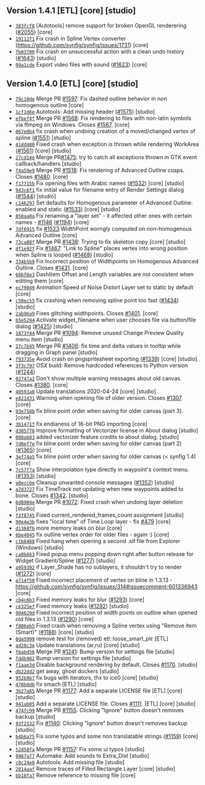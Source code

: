 ## Version 1.4.1 [ETL] [core] [studio]
- [`383fcf8`](https://github.com/synfig/synfig/commit/383fcf8) [Autotools] remove support for broken OpenGL renderering ([#2055](https://github.com/synfig/synfig/issues/2055)) [core]
- [`19112f1`](https://github.com/synfig/synfig/commit/19112f10adf3b25aad93057d7a0ed03d35b0b2de) Fix crash in Spline Vertex converter (https://github.com/synfig/synfig/issues/1731) [core]
- [`fb03700`](https://github.com/synfig/synfig/commit/fb037008607153b239cbe7d56fa378cc50655330) Fix crash on unsuccessful action with a clean undo history ([#1643](https://github.com/synfig/synfig/issues/1643)) [studio]
- [`99a1cde`](https://github.com/synfig/synfig/commit/99a1cde2b1e54540857925e6899deb708e17f305) Export video files with sound ([#1623](https://github.com/synfig/synfig/issues/1623)) [core]

## Version 1.4.0 [ETL] [core] [studio]
- [`79c10de`](https://github.com/synfig/synfig/commit/79c10de80b13afef75528d415b6d608536ed23f2) Merge PR [#1597](https://github.com/synfig/synfig/issues/1597): Fix dashed outline behavior in non homogenous outline [core]
- [`1cf1d6e`](https://github.com/synfig/synfig/commit/1cf1d6ee2b53ef14e6da8db2e235bde2cc762e82) Autotools: Add missing header ([#1575](https://github.com/synfig/synfig/issues/1575)) [studio]
- [`efbef4f`](https://github.com/synfig/synfig/commit/efbef4f708085982dc1a5a06e98fcd800cb41a10) Merge PR [#1568](https://github.com/synfig/synfig/issues/1568): Fix rendering to files with non-latin symbols via ffmpeg on Windows. Closes [#1567](https://github.com/synfig/synfig/issues/1567). [core]
- [`067e0b4`](https://github.com/synfig/synfig/commit/067e0b46e70cc39c5d7fca0e58d0c93749842140) fix crash when undoing creation of a moved/changed vertex of spline ([#1551](https://github.com/synfig/synfig/issues/1551)) [studio]
- [`41dd480`](https://github.com/synfig/synfig/commit/41dd480890b1a3a797075db1b2af1a711b1e5fb4) Fixed crash when exception is thrown while rendering WorkArea ([#1561](https://github.com/synfig/synfig/issues/1561)) [core] [studio]
- [`27cd14e`](https://github.com/synfig/synfig/commit/27cd14ea7a25dbf9e3226d3f357afd8404a349a8) Merge PR[#1475](https://github.com/synfig/synfig/issues/1475): try to catch all exceptions thrown in GTK event callback/handlers [studio]
- [`f4a59e9`](https://github.com/synfig/synfig/commit/f4a59e96ffa382ed68795c1578545890c207b12a) Merge PR [#1518](https://github.com/synfig/synfig/issues/1518): Fix rendering of Advanced Outline cusps. Closes [#1480](https://github.com/synfig/synfig/issues/1480). [core]
- [`f17715b`](https://github.com/synfig/synfig/commit/f17715b2f6f7da7a005040128617ff1c29fb774d) Fix opening files with Arabic names ([#1532](https://github.com/synfig/synfig/issues/1532)) [core] [studio]
- [`943c6f1`](https://github.com/synfig/synfig/commit/943c6f10d8c2e11ae875113ac296b60d5fc050c9) fix initial value for filename entry of Render Settings dialog ([#1544](https://github.com/synfig/synfig/issues/1544)) [studio]
- [`c146297`](https://github.com/synfig/synfig/commit/c14629785035b5aee14ac3d80945bc145baa3c18) Set defaults for Homogenous parameter of Advanced Outline: enabled and static ([#1533](https://github.com/synfig/synfig/issues/1533)) [core] [studio]
- [`850aa0a`](https://github.com/synfig/synfig/commit/850aa0ad77c2a343e5bc40bee95b48847c6ee63e) Fix renaming a "layer set" - it affected other ones with certain names - [#1146](https://github.com/synfig/synfig/issues/1146) ([#1194](https://github.com/synfig/synfig/issues/1194)) [core]
- [`7df6915`](https://github.com/synfig/synfig/commit/7df69152246a816f5797240b93213718ce5bb116) fix [#1523](https://github.com/synfig/synfig/issues/1523) WidthPoint worngly computed on non-homogenous Advanced Outline [core]
- [`73ca88f`](https://github.com/synfig/synfig/commit/73ca88fbb7c4b767aecfca8bac1125a8469f6982) Merge PR [#1438](https://github.com/synfig/synfig/issues/1438): Trying to fix skeleton copy [core] [studio]
- [`4f1e92f`](https://github.com/synfig/synfig/commit/4f1e92f74cb2862ae83fba73d8b35ea669fa264a) Fix [#1467](https://github.com/synfig/synfig/issues/1467): "Link to Spline" places vertex into wrong position when Spline is looped ([#1468](https://github.com/synfig/synfig/issues/1468)) [studio]
- [`334b5b9`](https://github.com/synfig/synfig/commit/334b5b9b6d888ad68bf6b1f3202f581cb3a3e14d) Fix Incorrect position of Widthpoints on Homogenous Advanced Outline. Closes [#1431](https://github.com/synfig/synfig/issues/1431). [core]
- [`60bf6e3`](https://github.com/synfig/synfig/commit/60bf6e30f211b093e2724d7a0f80d6981c8ad8dc) DashItem Offset and Length variables are not consistent when editing them [core]
- [`ec79049`](https://github.com/synfig/synfig/commit/ec79049a8abd482b53acb3915ad472accd24b0f9) Animation Speed of Noise Distort Layer set to static by default [core]
- [`c50ec55`](https://github.com/synfig/synfig/commit/c50ec55dfb32ab6f7336f9061d5ddd61787879a2) fix crashing when removing spline point too fast ([#1434](https://github.com/synfig/synfig/issues/1434)) [studio]
- [`2ab96a9`](https://github.com/synfig/synfig/commit/2ab96a95adfe3fcc4e3e64485c0380a66218eedf) Fixes glitching widthpoints. Closes [#1401](https://github.com/synfig/synfig/issues/1401). [core]
- [`b5e5294`](https://github.com/synfig/synfig/commit/b5e5294121bda033f2a9f86a80e7e2fdbdb3d9ef) Activate widget_filename when user chooses file via button/file dialog ([#1425](https://github.com/synfig/synfig/issues/1425)) [studio]
- [`1873f44`](https://github.com/synfig/synfig/commit/1873f44504e4d6270c245dd7b1f56df5ca799fe2) Merge PR [#1094](https://github.com/synfig/synfig/issues/1094): Remove unused Change Preview Quality menu item [studio]
- [`27c7b95`](https://github.com/synfig/synfig/commit/27c7b956ea343ee71b1927e4082abd2df647eecb) Merge PR [#1406](https://github.com/synfig/synfig/issues/1406): fix time and delta values in tooltip while dragging in Graph panel [studio]
- [`f93735e`](https://github.com/synfig/synfig/commit/f93735e6fa638357396cfc8c373aace1c374341d) Avoid crash on pngspritesheet exporting ([#1339](https://github.com/synfig/synfig/issues/1339)) [core] [studio]
- [`3f3c797`](https://github.com/synfig/synfig/commit/3f3c7979181ee74282deb5d6deaa60e7959e254a) OSX build: Remove hardcoded references to Python version ([#1244](https://github.com/synfig/synfig/issues/1244))
- [`02747a2`](https://github.com/synfig/synfig/commit/02747a2f8e050729c5845a62888b963118c1014d) Don't show multiple warning messages about old canvas. Closes [#1380](https://github.com/synfig/synfig/issues/1380). [core]
- [`40593a0`](https://github.com/synfig/synfig/commit/40593a09e815c08229334bce57001c69ca0d1607) Update translations 2020-04-24 [core] [studio]
- [`e821d31`](https://github.com/synfig/synfig/commit/e821d3193e980b89851d86642630dc129c942caf) Warning when opening file of older version. Closes [#1307](https://github.com/synfig/synfig/issues/1307). [core]
- [`93e758b`](https://github.com/synfig/synfig/commit/93e758b73349ddd0463018d3efff6837f9db60d9) fix bline point order when saving for older canvas (part 3). [core]
- [`3b1471f`](https://github.com/synfig/synfig/commit/3b1471fca5d8405999cd5b4ed24aba078046a20b) fix endianess of 16-bit PNG importing [core]
- [`d385778`](https://github.com/synfig/synfig/commit/d3857788ad8c61a742154e7d9ef1f9c10458a74e) Improve formatting of Vectorizer license in About dialog [studio]
- [`008ab83`](https://github.com/synfig/synfig/commit/008ab83f655334711559bcb6e5f64ce15293b9f2) added vectorizer feature credits to about dialog. [studio]
- [`7d0ef7e`](https://github.com/synfig/synfig/commit/7d0ef7e89b47970e7339d62217aa2e87d28ddf5a) fix bline point order when saving for older canvas (part 2) ([#1365](https://github.com/synfig/synfig/issues/1365)) [core]
- [`3ef74a5`](https://github.com/synfig/synfig/commit/3ef74a55560c92463d33f7bc831a38faaa854ba8) fix bline point order when saving for older canvas (< synfig 1.4) [core]
- [`7c57f7a`](https://github.com/synfig/synfig/commit/7c57f7ac0867a5cd768d8c2f060d057cd2d222e0) Show interpolation type directly in waypoint's context menu. ([#1353](https://github.com/synfig/synfig/issues/1353)) [studio]
- [`a8eccbe`](https://github.com/synfig/synfig/commit/a8eccbe0b9780c29ac517ec6852c6bcf795515bc) Cleanup unwanted console messages ([#1352](https://github.com/synfig/synfig/issues/1352)) [studio]
- [`a7d3727`](https://github.com/synfig/synfig/commit/a7d3727d) Fix TimeTrack not updating when new waypoints added to bone. Closes [#1342](https://github.com/synfig/synfig/issues/1342). [studio]
- [`6d8904e`](https://github.com/synfig/synfig/commit/6d8904e6c38161574c5c77e40745edc09be9a400) Merge PR [#1072](https://github.com/synfig/synfig/issues/1072): Fixed crash when undoing layer deletion [studio]
- [`f3f8745`](https://github.com/synfig/synfig/commit/f3f874523e71a25129e75210c7b3b716aff09407) Fixed current_rendered_frames_count assignment [studio]
- [`90e4e3b`](https://github.com/synfig/synfig/commit/90e4e3b887d0f8085902c26af0777a7a4c20bf77) fixes "local time" of Time Loop layer - fix [#479](https://github.com/synfig/synfig/issues/479) [core]
- [`d1368fb`](https://github.com/synfig/synfig/commit/d1368fbeb0d4cff7f45a975df1c3743f38790609) more memory leaks on blur [core]
- [`6be4045`](https://github.com/synfig/synfig/commit/6be4045e9629f049d266dc9503b4d1deb801a20f) fix outline vertex order for older files - again :) [core]
- [`c1b8488`](https://github.com/synfig/synfig/commit/c1b8488d24ef0737be63ed0e8ab504e0ddc4466f) Fixed hang when opening a second .sif file from Explorer (Windows) [studio]
- [`ca0b663`](https://github.com/synfig/synfig/commit/ca0b663adb263addd060ea59cdf5cf476cad3da4) Fixed popup menu popping down right after button release for Widget Gradient/Spline ([#1277](https://github.com/synfig/synfig/issues/1277)) [studio]
- [`a959302`](https://github.com/synfig/synfig/commit/a959302d0b6601af3cd689c324d0e6ab5647312f) if Layer_Shade has no sublayers, it shouldn't try to render ([#1272](https://github.com/synfig/synfig/issues/1272)) [core]
- [`a714f50`](https://github.com/synfig/synfig/commit/a714f50d64b97f58eed8b010f2e4d75ed21b2c44) Fixed incorrect placement of vertex on bline in 1.3.13 - https://github.com/synfig/synfig/issues/314#issuecomment-601336943 [core]
- [`cb4c6b3`](https://github.com/synfig/synfig/commit/cb4c6b3b0c7f0b8a1a004ecd8086218c0fd5598b) Fixed memory leaks for blur ([#1293](https://github.com/synfig/synfig/issues/1293)) [core]
- [`ce325ef`](https://github.com/synfig/synfig/commit/ce325ef85289e454fc0710d9d464510451b25af0) Fixed memory leaks ([#1292](https://github.com/synfig/synfig/issues/1292)) [studio]
- [`904629d`](https://github.com/synfig/synfig/commit/904629dd12959d4424ee0d95b7f11de4aff6ab9d) Fixed incorrect position of width points on outline when opened old files in 1.3.13 ([#1290](https://github.com/synfig/synfig/issues/1290)) [core]
- [`f806eb5`](https://github.com/synfig/synfig/commit/f806eb5649408a395b383e7991da6149ded94832) Fixed crash when removing a Spline vertex using "Remove item (Smart)" ([#1188](https://github.com/synfig/synfig/issues/1188)) [core] [studio]
- [`0da5999`](https://github.com/synfig/synfig/commit/0da59994cb17c895771e237a2c1f3897d1223ff2) remove test for (removed) etl::loose_smart_ptr [ETL]
- [`ad20c3e`](https://github.com/synfig/synfig/commit/ad20c3e25925d39499dd1f222ac1c038598f65f2) Update translations (ar,ru) [core] [studio]
- [`f6abd56`](https://github.com/synfig/synfig/commit/f6abd56b4066b7bdd3ba91fe9db2afc1cec31da0) Merge PR [#1241](https://github.com/synfig/synfig/issues/1241): Bump version for settings file [studio]
- [`fddb982`](https://github.com/synfig/synfig/commit/fddb982c9e13cd697a386d55648a9ee94c0eae05) Bump version for settings file [studio]
- [`f1aae3d`](https://github.com/synfig/synfig/commit/f1aae3dbe08eb13711aab233da7eeb579d31e49a) Disable background rendering by default. Closes [#1170](https://github.com/synfig/synfig/issues/1170). [studio]
- [`db22dd2`](https://github.com/synfig/synfig/commit/db22dd28e15aa946472b38d82c8f8d579a85fd1b) get away, ghost dockers [studio]
- [`952b9b7`](https://github.com/synfig/synfig/commit/952b9b79a77f8885fdc463cd2bff9eac2e0bf2c7) fix bugs with iterators, thx to ice0 [core] [studio]
- [`478b0db`](https://github.com/synfig/synfig/commit/478b0db1fb5dac27a64b36eaff120b60cc92f49c) fix smach [ETL] [studio]
- [`3b27a85`](https://github.com/synfig/synfig/commit/3b27a8547c0440a584d18289a3cb5bc09e4775c0) Merge PR [#1177](https://github.com/synfig/synfig/issues/1177): Add a separate LICENSE file [ETL] [core] [studio]
- [`941ab05`](https://github.com/synfig/synfig/commit/941ab05ac45ffcec1d691242ec5f0f820d7bf33e) Add a separate LICENSE file. Closes [#1111](https://github.com/synfig/synfig/issues/1111). [ETL] [core] [studio]
- [`474fc99`](https://github.com/synfig/synfig/commit/474fc99690d271a6998e180372ea4b5fd624f45b) Merge PR [#1155](https://github.com/synfig/synfig/issues/1155): Clicking "Ignore" button doesn't removes backup [studio]
- [`93f2532`](https://github.com/synfig/synfig/commit/93f25328c15a3e7d17f9f7ae94f09f58657ee636) Fix [#1140](https://github.com/synfig/synfig/issues/1140): Clicking "Ignore" button doesn't removes backup [studio]
- [`b4b6a75`](https://github.com/synfig/synfig/commit/b4b6a752214c5f56f51788b78f3b71fcfdec2492) Fix some typos and some non translatable strings ([#1159](https://github.com/synfig/synfig/issues/1159)) [core] [studio]
- [`52d58fa`](https://github.com/synfig/synfig/commit/52d58faa57366f79d86c3d1b26590d9cd042baaf) Merge PR [#1157](https://github.com/synfig/synfig/issues/1157): Fix some ui typos [studio]
- [`9967a77`](https://github.com/synfig/synfig/commit/9967a771d5d1e8dfda6e26b8b5451f9f4493bc9f) Automake: Add sounds to Extra_Dist [studio]
- [`c0c24e0`](https://github.com/synfig/synfig/commit/c0c24e0bc5652713f4defb3684c2573bf8cc2bd3) Autotools: Add missing file [studio]
- [`2814aaf`](https://github.com/synfig/synfig/commit/2814aafab075d9b6a703c0b430f4bf527fa50e2e) Remove traces of Filled Rectangle Layer [core] [studio]
- [`bb18fa7`](https://github.com/synfig/synfig/commit/bb18fa7fc4d58ea41142d3b821dfc8b939a9ff1e) Remove reference to missing file [core]
